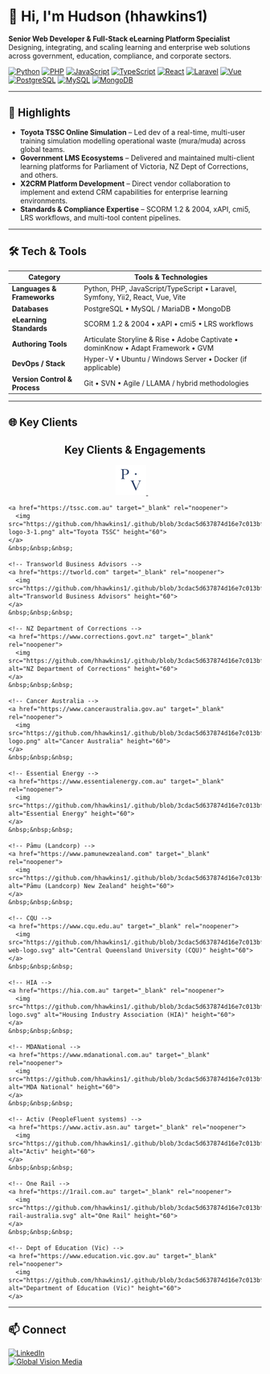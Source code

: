 # 👋 Hi, I'm Hudson (hhawkins1)

**Senior Web Developer & Full-Stack eLearning Platform Specialist**  
Designing, integrating, and scaling learning and enterprise web solutions across government, education, compliance, and corporate sectors.

[![Python](https://img.shields.io/badge/Python-3776AB?logo=python&logoColor=white)]() 
[![PHP](https://img.shields.io/badge/PHP-777BB4?logo=php&logoColor=white)]() 
[![JavaScript](https://img.shields.io/badge/JavaScript-F7DF1E?logo=javascript&logoColor=black)]() 
[![TypeScript](https://img.shields.io/badge/TypeScript-3178C6?logo=typescript&logoColor=white)]() 
[![React](https://img.shields.io/badge/React-20232A?logo=react&logoColor=61DAFB)]() 
[![Laravel](https://img.shields.io/badge/Laravel-FF2D20?logo=laravel&logoColor=white)]() 
[![Vue](https://img.shields.io/badge/Vue-4FC08D?logo=vue.js&logoColor=white)]() 
[![PostgreSQL](https://img.shields.io/badge/PostgreSQL-336791?logo=postgresql&logoColor=white)]() 
[![MySQL](https://img.shields.io/badge/MySQL-4479A1?logo=mysql&logoColor=white)]() 
[![MongoDB](https://img.shields.io/badge/MongoDB-47A248?logo=mongodb&logoColor=white)]() 

---

## 🚀 Highlights
- **Toyota TSSC Online Simulation** – Led dev of a real-time, multi-user training simulation modelling operational waste (mura/muda) across global teams.
- **Government LMS Ecosystems** – Delivered and maintained multi-client learning platforms for Parliament of Victoria, NZ Dept of Corrections, and others.
- **X2CRM Platform Development** – Direct vendor collaboration to implement and extend CRM capabilities for enterprise learning environments.
- **Standards & Compliance Expertise** – SCORM 1.2 & 2004, xAPI, cmi5, LRS workflows, and multi-tool content pipelines.

---

## 🛠 Tech & Tools

| Category               | Tools & Technologies                                                          |
|------------------------|--------------------------------------------------------------------------------|
| **Languages & Frameworks** | Python, PHP, JavaScript/TypeScript • Laravel, Symfony, Yii2, React, Vue, Vite |
| **Databases**          | PostgreSQL • MySQL / MariaDB • MongoDB                                         |
| **eLearning Standards**| SCORM 1.2 & 2004 • xAPI • cmi5 • LRS workflows                                |
| **Authoring Tools**    | Articulate Storyline & Rise • Adobe Captivate • dominKnow • Adapt Framework • GVM |
| **DevOps / Stack**     | Hyper-V • Ubuntu / Windows Server • Docker (if applicable)                     |
| **Version Control & Process** | Git • SVN • Agile / LLAMA / hybrid methodologies                          |

---

## 🌐 Key Clients
<h2 align="center">Key Clients & Engagements</h2>
<div>
  <p align="center">
    <!-- Parliament of Victoria -->
    <a href="https://parliament.vic.gov.au" target="_blank" rel="noopener">
      <img src="https://github.com/hhawkins1/.github/blob/3cdac5d637874d16e7c013bf37be7556dbd72808/profile/assets/pov.jpg" alt="Parliament of Victoria" height="60">
    </a>
    &nbsp;&nbsp;&nbsp;
  
    <a href="https://tssc.com.au" target="_blank" rel="noopener">
      <img src="https://github.com/hhawkins1/.github/blob/3cdac5d637874d16e7c013bf37be7556dbd72808/profile/assets/tssc-logo-3-1.png" alt="Toyota TSSC" height="60">
    </a>
    &nbsp;&nbsp;&nbsp;
  
    <!-- Transworld Business Advisors -->
    <a href="https://tworld.com" target="_blank" rel="noopener">
      <img src="https://github.com/hhawkins1/.github/blob/3cdac5d637874d16e7c013bf37be7556dbd72808/profile/assets/TBALogo_origin.webp" alt="Transworld Business Advisors" height="60">
    </a>
    &nbsp;&nbsp;&nbsp;
  
    <!-- NZ Department of Corrections -->
    <a href="https://www.corrections.govt.nz" target="_blank" rel="noopener">
      <img src="https://github.com/hhawkins1/.github/blob/3cdac5d637874d16e7c013bf37be7556dbd72808/profile/assets/nzdoc.jpg" alt="NZ Department of Corrections" height="60">
    </a>
    &nbsp;&nbsp;&nbsp;
  
    <!-- Cancer Australia -->
    <a href="https://www.canceraustralia.gov.au" target="_blank" rel="noopener">
      <img src="https://github.com/hhawkins1/.github/blob/3cdac5d637874d16e7c013bf37be7556dbd72808/profile/assets/ca-logo.png" alt="Cancer Australia" height="60">
    </a>
    &nbsp;&nbsp;&nbsp;
  
    <!-- Essential Energy -->
    <a href="https://www.essentialenergy.com.au" target="_blank" rel="noopener">
      <img src="https://github.com/hhawkins1/.github/blob/3cdac5d637874d16e7c013bf37be7556dbd72808/profile/assets/ee.svg" alt="Essential Energy" height="60">
    </a>
    &nbsp;&nbsp;&nbsp;
  
    <!-- Pāmu (Landcorp) -->
    <a href="https://www.pamunewzealand.com" target="_blank" rel="noopener">
      <img src="https://github.com/hhawkins1/.github/blob/3cdac5d637874d16e7c013bf37be7556dbd72808/profile/assets/pamu.svg" alt="Pāmu (Landcorp) New Zealand" height="60">
    </a>
    &nbsp;&nbsp;&nbsp;
  
    <!-- CQU -->
    <a href="https://www.cqu.edu.au" target="_blank" rel="noopener">
      <img src="https://github.com/hhawkins1/.github/blob/3cdac5d637874d16e7c013bf37be7556dbd72808/profile/assets/cqu-web-logo.svg" alt="Central Queensland University (CQU)" height="60">
    </a>
    &nbsp;&nbsp;&nbsp;
  
    <!-- HIA -->
    <a href="https://hia.com.au" target="_blank" rel="noopener">
      <img src="https://github.com/hhawkins1/.github/blob/3cdac5d637874d16e7c013bf37be7556dbd72808/profile/assets/hia-logo.svg" alt="Housing Industry Association (HIA)" height="60">
    </a>
    &nbsp;&nbsp;&nbsp;
  
    <!-- MDANational -->
    <a href="https://www.mdanational.com.au" target="_blank" rel="noopener">
      <img src="https://github.com/hhawkins1/.github/blob/3cdac5d637874d16e7c013bf37be7556dbd72808/profile/assets/mda.png" alt="MDA National" height="60">
    </a>
    &nbsp;&nbsp;&nbsp;
  
    <!-- Activ (PeopleFluent systems) -->
    <a href="https://www.activ.asn.au" target="_blank" rel="noopener">
      <img src="https://github.com/hhawkins1/.github/blob/3cdac5d637874d16e7c013bf37be7556dbd72808/profile/assets/Activ.jpg" alt="Activ" height="60">
    </a>
    &nbsp;&nbsp;&nbsp;
  
    <!-- One Rail -->
    <a href="https://1rail.com.au" target="_blank" rel="noopener">
      <img src="https://github.com/hhawkins1/.github/blob/3cdac5d637874d16e7c013bf37be7556dbd72808/profile/assets/one-rail-australia.svg" alt="One Rail" height="60">
    </a>
    &nbsp;&nbsp;&nbsp;
  
    <!-- Dept of Education (Vic) -->
    <a href="https://www.education.vic.gov.au" target="_blank" rel="noopener">
      <img src="https://github.com/hhawkins1/.github/blob/3cdac5d637874d16e7c013bf37be7556dbd72808/profile/assets/doe.png" alt="Department of Education (Vic)" height="60">
    </a>
  </p>
</div>

---

## 📫 Connect
[![LinkedIn](https://img.shields.io/badge/LinkedIn-0A66C2?logo=linkedin&logoColor=white)](https://www.linkedin.com/in/hudson-hawkins-7a613a18b/)  
[![Global Vision Media](https://img.shields.io/badge/Company-Global%20Vision%20Media-blue)](https://www.globalvision.com.au)
